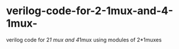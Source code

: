 # verilog-code-for-2-1mux-and-4-1mux-
verilog code for 2*1 mux and 4*1mux using modules of 2*1muxes

